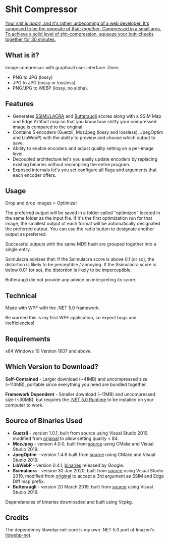 # Shit Compressor

[Your shit is _apart_, and it's rather unbecoming of a web developer. It's supposed to be the opposite of that: _together_. Compressed in a small area. To achieve a solid level of shit-compression, squeeze your butt-cheeks together for 30 minutes.](https://discoelysium.gamepedia.com/Volumetric_Shit_Compressor)

## What is it?

Image compressor with graphical user interface. Does:

- PNG to JPG (lossy)
- JPG to JPG (lossy or lossless)
- PNG/JPG to WEBP (lossy, no alpha).

## Features

- Generates [SSIMULACRA](https://github.com/cloudinary/ssimulacra) and [Butteraugli](https://github.com/google/butteraugli) scores along with a SSIM Map and Edge Artifact map so that you know how shitty your compressed image is compared to the original.
- Contains 5 encoders (Guetzli, MozJpeg (lossy and lossless), JpegOptim and LibWebP) with the ability to preview and choose which output to save.
- Ability to enable encoders and adjust quality setting on a per-image level.
- Decoupled architecture let's you easily update encoders by replacing existing binaries without recompiling the entire program.
- Exposed internals let's you set configure all flags and arguments that each encoder offers.

## Usage

Drop and drop images > Optimize!

The preferred output will be saved in a folder called "optimized" located in the same folder as the input file.
If it's the first optimization run for that image, the smallest output of each format will be automatically designated the preferred output.
You can use the radio button to designate another output as preferred.

Successful outputs with the same MD5 hash are grouped together into a single entry.

Ssimulacra advises that:
If the Ssimulacra score is above 0.1 (or so), the distortion is likely to be perceptible / annoying.
If the Ssimulacra score is below 0.01 (or so), the distortion is likely to be imperceptible.

Butteraugli did not provide any advice on interpreting its score.

## Technical

Made with WPF with the .NET 5.0 framework.

Be warned this is my first WPF application, so expect bugs and inefficiencies!

## Requirements

x64 Windows 10 Version 1607 and above.

## Which Version to Download?

**Self-Contained** - Larger download (~41MB) and uncompressed size (~113MB), portable since everything you need are bundled together.

**Framework Dependent** - Smaller download (~11MB) and uncompressed size (~30MB), but requires the [.NET 5.0 Runtime](https://dotnet.microsoft.com/download/dotnet/current/runtime) to be installed on your computer to work.

## Source of Binaries Used

- **Guetzli** - version 1.0.1, built from source using Visual Studio 2019, modified from [original](https://github.com/google/guetzli/releases/tag/v1.0.1) to allow setting quality < 84.
- **MozJpeg** - version 4.0.0, built from [source](https://github.com/mozilla/mozjpeg/releases/tag/v4.0.0) using CMake and Visual Studio 2019.
- **JpegOptim** - version 1.4.6 built from [source](https://github.com/tjko/jpegoptim/releases/tag/RELEASE.1.4.6) using CMake and Visual Studio 2019.
- **LibWebP** - version 0.4.1, [binaries](https://storage.googleapis.com/downloads.webmproject.org/releases/webp/index.html) released by Google.
- **Ssimulacra** - version 30 Jun 2020, built from [source](https://gist.github.com/jialiang/c614b72d7b67ae93bcfe437f1b481a52) using Visual Studio 2019, modified from [original](https://github.com/cloudinary/ssimulacra) to accept a 3rd argument as SSIM and Edge Diff map prefix.
- **Butteraugli** - version 20 March 2019, built from [source](https://github.com/google/butteraugli) using Visual Studio 2019.

Dependencies of binaries downloaded and built using Vcpkg.

## Credits

The dependency libwebp-net-core is my own .NET 5.0 port of Imazen's [libwebp-net](https://github.com/imazen/libwebp-net).
